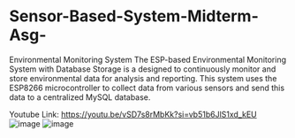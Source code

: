 # Sensor-Based-System-Midterm-Asg-
Environmental Monitoring System
The ESP-based Environmental Monitoring System with Database Storage is a designed to continuously monitor and store environmental data for analysis and reporting. This system uses the ESP8266 microcontroller to collect data from various sensors and send this data to a centralized MySQL database.

Youtube Link: https://youtu.be/vSD7s8rMbKk?si=vb51b6JlS1xd_kEU
![image](https://github.com/PigeonPhong/Sensor-Based-System-Midterm-Asg-/assets/119312635/33c19ed7-25c7-4e86-86f6-a39fd49cc4ba)
![image](https://github.com/PigeonPhong/Sensor-Based-System-Midterm-Asg-/assets/119312635/6d234aae-a862-480e-a451-b280753f18c6)
